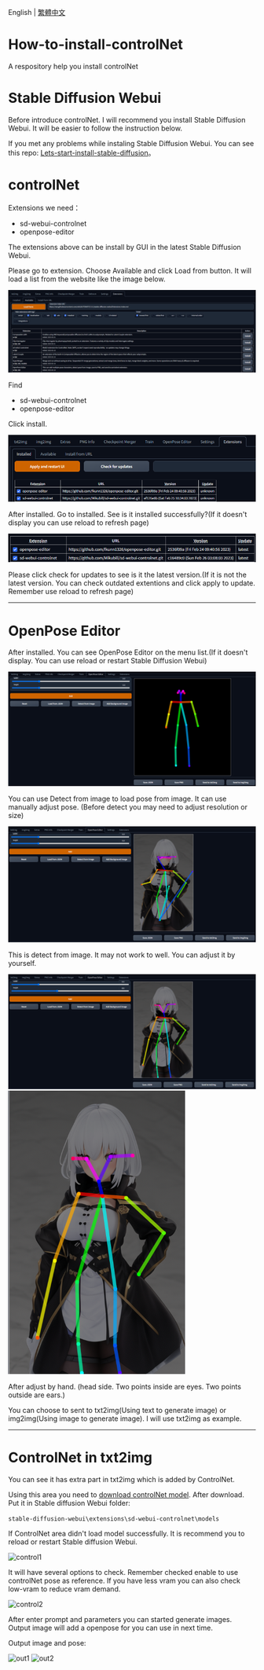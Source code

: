 English | [繁體中文](README_TCH.md)

# How-to-install-controlNet
A respository help you install controlNet

# Stable Diffusion Webui
Before introduce controlNet. I will recommend you install Stable Diffusion Webui. It will be easier to follow the instruction below.

If you met any problems while instaling Stable Diffusion Webui. You can see this repo: [Lets-start-install-stable-diffusion](https://github.com/JingShing/Lets-start-install-stable-diffusion/blob/main/README.md)。

# controlNet

Extensions we need：
* sd-webui-controlnet
* openpose-editor

The extensions above can be install by GUI in the latest Stable Diffusion Webui.

Please go to extension. Choose Available and click Load from button. It will load a list from the website like the image below.

![ex1](image/ex1.png)

Find
* sd-webui-controlnet
* openpose-editor

Click install.

![ex2](image/ex2.png)

After installed. Go to installed. See is it installed successfully?(If it doesn't display you can use reload to refresh page)

![ex3](image/ex3.png)

Please click check for updates to see is it the latest version.(If it is not the latest version. You can check outdated extentions and click apply to update. Remember use reload to refresh page)

---
# OpenPose Editor
After installed. You can see OpenPose Editor on the menu list.(If it doesn't display. You can use reload or restart Stable Diffusion Webui)

![pose1](image/pose1.png)

You can use Detect from image to load pose from image. It can use manually adjust pose. (Before detect you may need to adjust resolution or size)

![pose2](image/pose2.png)

This is detect from image. It may not work to well. You can adjust it by yourself.

![pose3](image/pose3.png)
![posture](image/pose_detect.png)

After adjust by hand. (head side. Two points inside are eyes. Two points outside are ears.)

You can choose to sent to txt2img(Using text to generate image) or img2img(Using image to generate image). I will use txt2img as example.

---
# ControlNet in txt2img
You can see it has extra part in txt2img which is added by ControlNet.

Using this area you need to [download controlNet model](https://huggingface.co/webui/ControlNet-modules-safetensors/blob/main/control_openpose-fp16.safetensors). After download. Put it in Stable diffusion Webui folder:

```stable-diffusion-webui\extensions\sd-webui-controlnet\models```

If ControlNet area didn't load model successfully. It is recommend you to reload or restart Stable diffusion Webui.

![control1](image/control1.png)

It will have several options to check. Remember checked enable to use controlNet pose as reference. If you have less vram you can also check low-vram to reduce vram demand.

![control2](image/control2.png)

After enter prompt and parameters you can started generate images. Output image will add a openpose for you can use in next time.

Output image and pose:

![out1](image/out_image.png)
![out2](image/out_pose.png)
